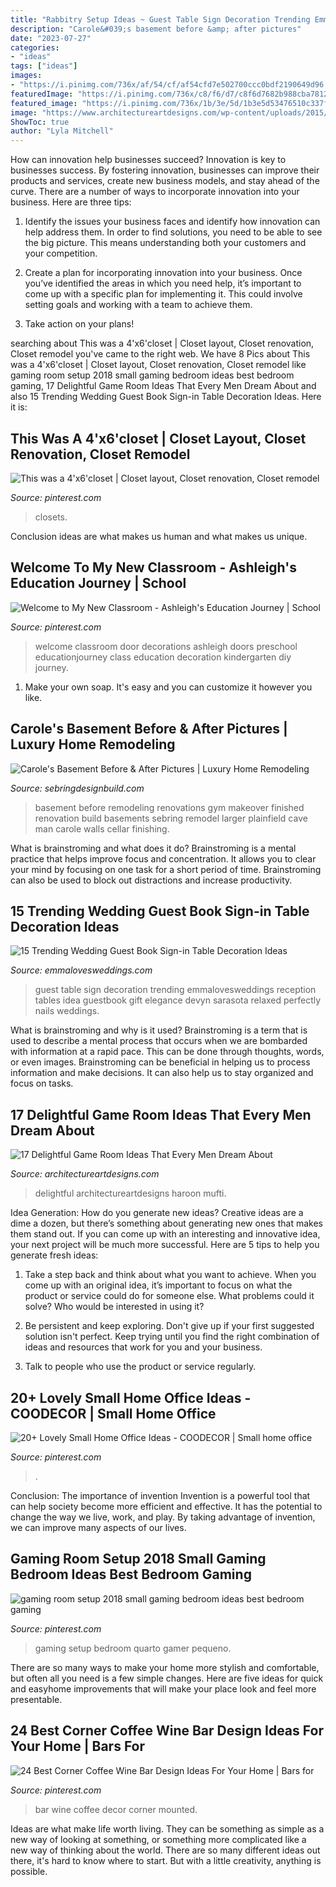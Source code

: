 ```yaml
---
title: "Rabbitry Setup Ideas ~ Guest Table Sign Decoration Trending Emmalovesweddings Reception Tables Idea Guestbook Gift Elegance Devyn Sarasota Relaxed Perfectly Nails Weddings"
description: "Carole&#039;s basement before &amp; after pictures"
date: "2023-07-27"
categories:
- "ideas"
tags: ["ideas"]
images:
- "https://i.pinimg.com/736x/af/54/cf/af54cfd7e502700ccc0bdf2190649d96.jpg"
featuredImage: "https://i.pinimg.com/736x/c8/f6/d7/c8f6d7682b988cba7812e60c7b2bab93--back-to-school-diy-school.jpg"
featured_image: "https://i.pinimg.com/736x/1b/3e/5d/1b3e5d53476510c337f2f59aade9e86c.jpg"
image: "https://www.architectureartdesigns.com/wp-content/uploads/2015/10/1210.jpg"
ShowToc: true
author: "Lyla Mitchell"
---
```



How can innovation help businesses succeed?
Innovation is key to businesses success. By fostering innovation, businesses can improve their products and services, create new business models, and stay ahead of the curve. There are a number of ways to incorporate innovation into your business. Here are three tips:
1. Identify the issues your business faces and identify how innovation can help address them. In order to find solutions, you need to be able to see the big picture. This means understanding both your customers and your competition.

2. Create a plan for incorporating innovation into your business. Once you’ve identified the areas in which you need help, it’s important to come up with a specific plan for implementing it. This could involve setting goals and working with a team to achieve them.

3. Take action on your plans!

	

		
searching about This was a 4&#039;x6&#039;closet | Closet layout, Closet renovation, Closet remodel you've came to the right web. We have 8 Pics about This was a 4&#039;x6&#039;closet | Closet layout, Closet renovation, Closet remodel like gaming room setup 2018 small gaming bedroom ideas best bedroom gaming, 17 Delightful Game Room Ideas That Every Men Dream About and also 15 Trending Wedding Guest Book Sign-in Table Decoration Ideas. Here it is:
		
    
## This Was A 4&#039;x6&#039;closet | Closet Layout, Closet Renovation, Closet Remodel

<img loading=lazy src="https://i.pinimg.com/736x/e5/ba/e5/e5bae5091a79519e10a17ee0bf72f94e.jpg" onerror="this.onerror=null;this.src='https://tse4.mm.bing.net/th?id=OIP.ihxCZH_9EskOQf1elZnO0gHaJ3&amp;pid=15.1';" alt="This was a 4&#039;x6&#039;closet | Closet layout, Closet renovation, Closet remodel">

_Source: pinterest.com_

>closets. 

	

Conclusion
ideas are what makes us human and what makes us unique.

    
## Welcome To My New Classroom - Ashleigh&#039;s Education Journey | School

<img loading=lazy src="https://i.pinimg.com/736x/c8/f6/d7/c8f6d7682b988cba7812e60c7b2bab93--back-to-school-diy-school.jpg" onerror="this.onerror=null;this.src='https://tse3.mm.bing.net/th?id=OIP.cCBuOzLBE83TmrXfsmRQ_wHaOq&amp;pid=15.1';" alt="Welcome to My New Classroom - Ashleigh&#039;s Education Journey | School">

_Source: pinterest.com_

>welcome classroom door decorations ashleigh doors preschool educationjourney class education decoration kindergarten diy journey. 

	

1. Make your own soap. It's easy and you can customize it however you like.

    
## Carole&#039;s Basement Before &amp; After Pictures | Luxury Home Remodeling

<img loading=lazy src="https://sebringdesignbuild.com/wp-content/uploads/2015/05/5-Before-and-after-basement-remodeling-plainfield_Sebring-Services.jpg" onerror="this.onerror=null;this.src='https://tse2.mm.bing.net/th?id=OIP.dzRRpL-tfx1fyT1hn3PjLwHaJ3&amp;pid=15.1';" alt="Carole&#039;s Basement Before &amp; After Pictures | Luxury Home Remodeling">

_Source: sebringdesignbuild.com_

>basement before remodeling renovations gym makeover finished renovation build basements sebring remodel larger plainfield cave man carole walls cellar finishing. 

	

What is brainstroming and what does it do?
Brainstroming is a mental practice that helps improve focus and concentration. It allows you to clear your mind by focusing on one task for a short period of time. Brainstroming can also be used to block out distractions and increase productivity.

    
## 15 Trending Wedding Guest Book Sign-in Table Decoration Ideas

<img loading=lazy src="http://emmalovesweddings.com/wp-content/uploads/2018/02/wedding-guest-book-table-ideas.jpg" onerror="this.onerror=null;this.src='https://tse3.mm.bing.net/th?id=OIP.ZO_LE-6hElaSuxNqTTBIyAHaLH&amp;pid=15.1';" alt="15 Trending Wedding Guest Book Sign-in Table Decoration Ideas">

_Source: emmalovesweddings.com_

>guest table sign decoration trending emmalovesweddings reception tables idea guestbook gift elegance devyn sarasota relaxed perfectly nails weddings. 

	

What is brainstroming and why is it used?
Brainstroming is a term that is used to describe a mental process that occurs when we are bombarded with information at a rapid pace. This can be done through thoughts, words, or even images. Brainstroming can be beneficial in helping us to process information and make decisions. It can also help us to stay organized and focus on tasks.

    
## 17 Delightful Game Room Ideas That Every Men Dream About

<img loading=lazy src="https://www.architectureartdesigns.com/wp-content/uploads/2015/10/1210.jpg" onerror="this.onerror=null;this.src='https://tse4.mm.bing.net/th?id=OIP.umo9sCHuifEUi1qgLhY-KwHaE8&amp;pid=15.1';" alt="17 Delightful Game Room Ideas That Every Men Dream About">

_Source: architectureartdesigns.com_

>delightful architectureartdesigns haroon mufti. 

	

Idea Generation: How do you generate new ideas?
Creative ideas are a dime a dozen, but there’s something about generating new ones that makes them stand out. If you can come up with an interesting and innovative idea, your next project will be much more successful. Here are 5 tips to help you generate fresh ideas:
1. Take a step back and think about what you want to achieve. When you come up with an original idea, it’s important to focus on what the product or service could do for someone else. What problems could it solve? Who would be interested in using it?

2. Be persistent and keep exploring. Don't give up if your first suggested solution isn't perfect. Keep trying until you find the right combination of ideas and resources that work for you and your business.

3. Talk to people who use the product or service regularly.

    
## 20+ Lovely Small Home Office Ideas - COODECOR | Small Home Office

<img loading=lazy src="https://i.pinimg.com/736x/af/54/cf/af54cfd7e502700ccc0bdf2190649d96.jpg" onerror="this.onerror=null;this.src='https://tse2.mm.bing.net/th?id=OIP.1Ej3NJhVceJJtH13oskIZwHaLH&amp;pid=15.1';" alt="20+ Lovely Small Home Office Ideas - COODECOR | Small home office">

_Source: pinterest.com_

>. 

	

Conclusion: The importance of invention
Invention is a powerful tool that can help society become more efficient and effective. It has the potential to change the way we live, work, and play. By taking advantage of invention, we can improve many aspects of our lives.

    
## Gaming Room Setup 2018 Small Gaming Bedroom Ideas Best Bedroom Gaming

<img loading=lazy src="https://i.pinimg.com/736x/1b/3e/5d/1b3e5d53476510c337f2f59aade9e86c.jpg" onerror="this.onerror=null;this.src='https://tse1.mm.bing.net/th?id=OIP.35ftgrZVywOb8eOIgk1z2AHaNK&amp;pid=15.1';" alt="gaming room setup 2018 small gaming bedroom ideas best bedroom gaming">

_Source: pinterest.com_

>gaming setup bedroom quarto gamer pequeno. 

	

There are so many ways to make your home more stylish and comfortable, but often all you need is a few simple changes. Here are five ideas for quick and easyhome improvements that will make your place look and feel more presentable.

    
## 24 Best Corner Coffee Wine Bar Design Ideas For Your Home | Bars For

<img loading=lazy src="https://i.pinimg.com/736x/e7/dc/23/e7dc23c17d27ef08eb3f64fd597d1481.jpg" onerror="this.onerror=null;this.src='https://tse1.mm.bing.net/th?id=OIP.jCxlDZosOdI-C4l3ZWA-GwHaMe&amp;pid=15.1';" alt="24 Best Corner Coffee Wine Bar Design Ideas For Your Home | Bars for">

_Source: pinterest.com_

>bar wine coffee decor corner mounted. 

	

Ideas are what make life worth living. They can be something as simple as a new way of looking at something, or something more complicated like a new way of thinking about the world. There are so many different ideas out there, it's hard to know where to start. But with a little creativity, anything is possible.

